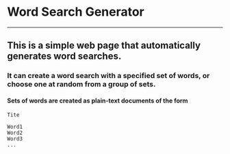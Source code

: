 # Word Search Generator
---
## This is a simple web page that automatically generates word searches.
### It can create a word search with a specified set of words, or choose one at random from a group of sets.
#### Sets of words are created as plain-text documents of the form
```
Tite

Word1
Word2
Word3
...
```

